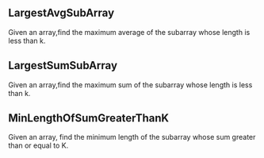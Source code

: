 ## LargestAvgSubArray

Given an array,find the maximum average of the subarray whose length is less than k.

## LargestSumSubArray

Given an array,find the maximum sum of the subarray whose length is less than k.

## MinLengthOfSumGreaterThanK

Given an array, find the minimum length of the subarray whose sum greater than or equal to K.